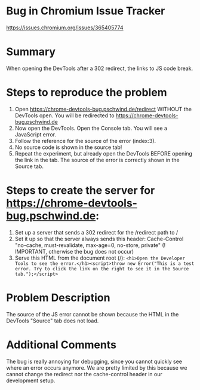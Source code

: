 # Bug in Chromium Issue Tracker
https://issues.chromium.org/issues/365405774

# Summary
When opening the DevTools after a 302 redirect, the links to JS code break.

# Steps to reproduce the problem
1. Open https://chrome-devtools-bug.pschwind.de/redirect WITHOUT the DevTools open. You will be redirected to https://chrome-devtools-bug.pschwind.de
1. Now open the DevTools. Open the Console tab. You will see a JavaScript error.
1. Follow the reference for the source of the error (index:3).
1. No source code is shown in the source tab!
1. Repeat the experiment, but already open the DevTools BEFORE opening the link in the tab. The source of the error is correctly shown in the Source tab.

# Steps to create the server for https://chrome-devtools-bug.pschwind.de:
1. Set up a server that sends a 302 redirect for the /redirect path to /
1. Set it up so that the server always sends this header: Cache-Control "no-cache, must-revalidate, max-age=0, no-store, private" (! IMPORTANT, otherwise the bug does not occur)
1. Serve this HTML from the document root (/): `<h1>Open the Developer Tools to see the error.</h1><script>throw new Error("This is a test error. Try to click the link on the right to see it in the Source tab.");</script>`

# Problem Description
The source of the JS error cannot be shown because the HTML in the DevTools "Source" tab does not load.

# Additional Comments
The bug is really annoying for debugging, since you cannot quickly see where an error occurs anymore. We are pretty limited by this because we cannot change the redirect nor the cache-control header in our development setup.

